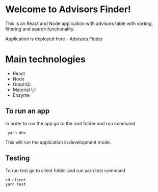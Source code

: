 # Welcome to Advisors Finder!

This is an React and Node application with advisors table with sorting, filtering and search functionality.

Application is deployed here - [Advisors Finder](https://advisors-search.herokuapp.com/)

# Main technologies

- React
- Node
- GraphQL
- Material UI
- Enzyme

## To run an app

In order to run the app go to the root folder and run command

     yarn dev

This will run the application in development mode.

## Testing

To run test go to client folder and run yarn test command

    cd client
    yarn test
